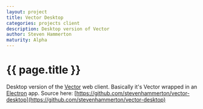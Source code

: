 ```yaml
---
layout: project
title: Vector Desktop
categories: projects client
description: Desktop version of Vector
author: Steven Hammerton
maturity: Alpha
---
```


# {{ page.title }}
Desktop version of the [Vector](./vector.html) web client. Basically it's Vector wrapped in an [Electron](https://github.com/atom/electron) app. Source here: [https://github.com/stevenhammerton/vector-desktop](https://github.com/stevenhammerton/vector-desktop)
